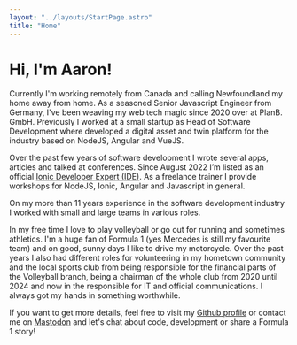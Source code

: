 ```yaml
---
layout: "../layouts/StartPage.astro"
title: "Home"
---
```


# Hi, I'm Aaron!

Currently I'm working remotely from Canada and calling Newfoundland my home away from home.
As a seasoned Senior Javascript Engineer from Germany, I've been weaving my web tech magic since 2020 over at PlanB. GmbH.
Previously I worked at a small startup as Head of Software Development where developed a digital asset and twin platform for the industry based on NodeJS, Angular and VueJS.

Over the past few years of software development I wrote several apps, articles and talked at conferences. Since August 2022 I’m listed as an official [Ionic Developer Expert (IDE)](https://ionic.io/developer-experts).
As a freelance trainer I provide workshops for NodeJS, Ionic, Angular and Javascript in general.

On my more than 11 years experience in the software development industry I worked with small and large teams in various roles.

In my free time I love to play volleyball or go out for running and sometimes athletics. I'm a huge fan of Formula 1 (yes Mercedes is still my favourite team) and on good, sunny days I like to drive my motorcycle.
Over the past years I also had different roles for volunteering in my hometown community and the local sports club from being responsible for the financial parts of the Volleyball branch, being a chairman of the whole club from 2020 until 2024 and now in the responsible for IT and official communications. I always got my hands in something worthwhile.

If you want to get more details, feel free to visit my [Github profile](https://github.com/aaronczichon) or contact me on [Mastodon](https://mastodon.social/@czichon) and let's chat about code, development or share a Formula 1 story!
